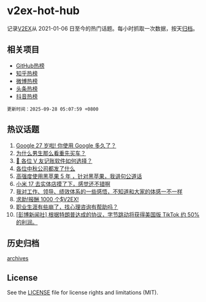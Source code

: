 # v2ex-hot-hub

 记录[V2EX](https://www.v2ex.com/)从 2021-01-06 日至今的热门话题。每小时抓取一次数据，按天[归档](archives)。
 
 ## 相关项目

- [GitHub热榜](https://github.com/lonnyzhang423/github-hot-hub)
- [知乎热榜](https://github.com/lonnyzhang423/zhihu-hot-hub)
- [微博热榜](https://github.com/lonnyzhang423/weibo-hot-hub)
- [头条热榜](https://github.com/lonnyzhang423/toutiao-hot-hub)
- [抖音热榜](https://github.com/lonnyzhang423/douyin-hot-hub)


 `更新时间：2025-09-28 05:07:59 +0800`

## 热议话题

1. [Google 27 岁啦! 你使用 Google 多久了？](https://www.v2ex.com/t/1162149)
1. [为什么男生那么看重先买车？](https://www.v2ex.com/t/1162193)
1. [🙏 各位 V 友记账软件如何选择？](https://www.v2ex.com/t/1162182)
1. [各位中秋公司都发了什么](https://www.v2ex.com/t/1162159)
1. [高强度使用黑苹果 5 年 ，针对黑苹果，我讲句公道话](https://www.v2ex.com/t/1162162)
1. [小米 17 去实体店摸了下，感觉还不错啊](https://www.v2ex.com/t/1162213)
1. [我对工作、领导、绩效体系的一些感悟，不知道和大家的体感一不一样](https://www.v2ex.com/t/1162164)
1. [求助!报酬 1000 个$V2EX!](https://www.v2ex.com/t/1162173)
1. [职业生涯有些崩了，找心理咨询有帮助吗？](https://www.v2ex.com/t/1162237)
1. [[彭博新闻社] 根据特朗普达成的协议，字节跳动将获得美国版 TikTok 约 50%的利润。](https://www.v2ex.com/t/1162151)

## 历史归档

[archives](archives)

## License

See the [LICENSE](LICENSE) file for license rights and limitations (MIT).
